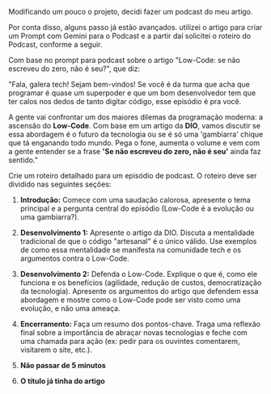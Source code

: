 Modificando um pouco o projeto, decidi fazer um podcast do meu artigo.

Por conta disso, alguns passo já estão avançados. utilizei o artigo para criar um Prompt com Gemini para o Podcast e a partir daí solicitei o roteiro do Podcast, conforme a seguir.

Com base no prompt para podcast sobre o artigo "Low-Code: se não escreveu do zero, não é seu?", que diz:

"Fala, galera tech! Sejam bem-vindos! Se você é da turma que acha que programar é quase um superpoder e que um bom desenvolvedor tem que ter calos nos dedos de tanto digitar código, esse episódio é pra você.

A gente vai confrontar um dos maiores dilemas da programação moderna: a ascensão do **Low-Code**. Com base em um artigo da **DIO**, vamos discutir se essa abordagem é o futuro da tecnologia ou se é só uma 'gambiarra' chique que tá enganando todo mundo. Pega o fone, aumenta o volume e vem com a gente entender se a frase **'Se não escreveu do zero, não é seu'** ainda faz sentido."

Crie um roteiro detalhado para um episódio de podcast. O roteiro deve ser dividido nas seguintes seções:

1.  **Introdução:** Comece com uma saudação calorosa, apresente o tema principal e a pergunta central do episódio (Low-Code é a evolução ou uma gambiarra?).

2.  **Desenvolvimento 1:** Apresente o artigo da DIO. Discuta a mentalidade tradicional de que o código "artesanal" é o único válido. Use exemplos de como essa mentalidade se manifesta na comunidade tech e os argumentos contra o Low-Code.

3.  **Desenvolvimento 2:** Defenda o Low-Code. Explique o que é, como ele funciona e os benefícios (agilidade, redução de custos, democratização da tecnologia). Apresente os argumentos do artigo que defendem essa abordagem e mostre como o Low-Code pode ser visto como uma evolução, e não uma ameaça.

4.  **Encerramento:** Faça um resumo dos pontos-chave. Traga uma reflexão final sobre a importância de abraçar novas tecnologias e feche com uma chamada para ação (ex: pedir para os ouvintes comentarem, visitarem o site, etc.).

5.  **Não passar de 5 minutos**

6.  **O título já tinha do artigo**

